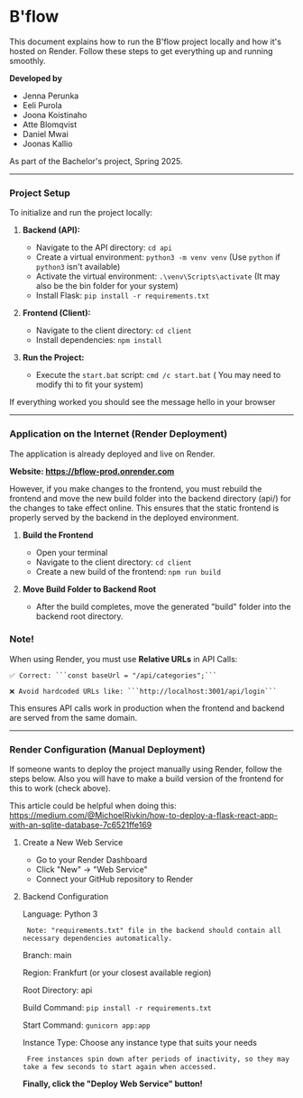 # B'flow

This document explains how to run the B'flow project locally and how it's hosted on Render. Follow these steps to get everything up and running smoothly.

**Developed by**

- Jenna Perunka
- Eeli Purola
- Joona Koistinaho
- Atte Blomqvist
- Daniel Mwai
- Joonas Kallio

As part of the Bachelor's project, Spring 2025.

---

### Project Setup

To initialize and run the project locally:

1.  **Backend (API):**
    *   Navigate to the API directory: `cd api`
    *   Create a virtual environment: `python3 -m venv venv` (Use `python` if `python3` isn't available)
    *   Activate the virtual environment: `.\venv\Scripts\activate` (It may also be the bin folder for your system)
    *   Install Flask: `pip install -r requirements.txt`

2.  **Frontend (Client):**
    *   Navigate to the client directory: `cd client`
    *   Install dependencies: `npm install`

3.  **Run the Project:**
    *   Execute the `start.bat` script: `cmd /c start.bat` ( You may need to modify thi to fit your system)

If everything worked you should see the message hello in your browser


---


### Application on the Internet (Render Deployment)

The application is already deployed and live on Render. 

**Website: https://bflow-prod.onrender.com**

However, if you make changes to the frontend, you must rebuild the frontend and move the new build folder into the backend directory (api/) for the changes to take effect online. This ensures that the static frontend is properly served by the backend in the deployed environment.

1. **Build the Frontend**

    * Open your terminal
    * Navigate to the client directory: `cd client`
    * Create a new build of the frontend: `npm run build`

2. **Move Build Folder to Backend Root**
    * After the build completes, move the generated "build" folder into the backend root directory.


### Note!

When using Render, you must use **Relative URLs** in API Calls:

    ✅ Correct: ```const baseUrl = "/api/categories";```

    ❌ Avoid hardcoded URLs like: ```http://localhost:3001/api/login```

This ensures API calls work in production when the frontend and backend are served from the same domain.


---


### Render Configuration (Manual Deployment)

If someone wants to deploy the project manually using Render, follow the steps below. Also you will have to make a build version of the frontend for this to work (check above).

This article could be helpful when doing this: 
https://medium.com/@MichoelRivkin/how-to-deploy-a-flask-react-app-with-an-sqlite-database-7c6521ffe169

1. Create a New Web Service

    * Go to your Render Dashboard
    * Click "New" → "Web Service"
    * Connect your GitHub repository to Render


2. Backend Configuration

    Language: Python 3

        Note: "requirements.txt" file in the backend should contain all necessary dependencies automatically.

    Branch: main

    Region: Frankfurt (or your closest available region)

    Root Directory: api

    Build Command: ```pip install -r requirements.txt```

    Start Command: ```gunicorn app:app```

    Instance Type: Choose any instance type that suits your needs

        Free instances spin down after periods of inactivity, so they may take a few seconds to start again when accessed.
    

    **Finally, click the "Deploy Web Service" button!**